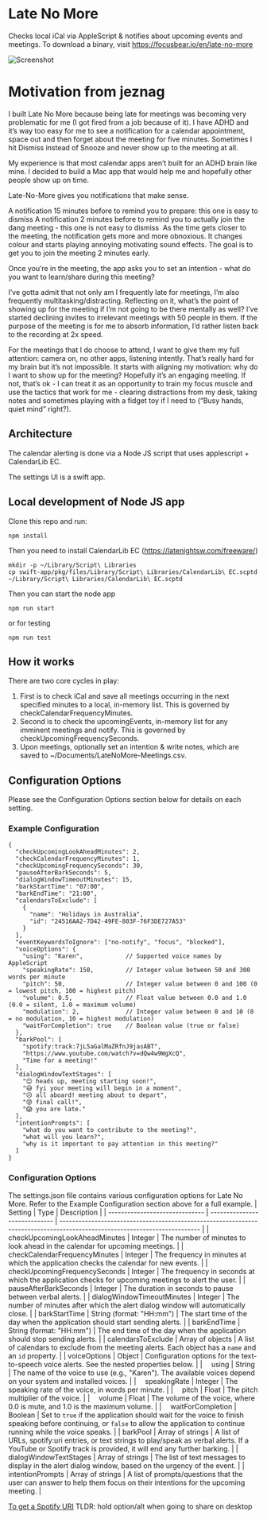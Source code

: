 # Late No More

Checks local iCal via AppleScript & notifies about upcoming events and meetings. To download a binary, visit https://focusbear.io/en/late-no-more

![Screenshot](https://uploads-ssl.webflow.com/628f17fc227cdc10d90d9d44/64743b6a76590e82e072cecb_LNM4.jpg)


# Motivation from jeznag

I built Late No More because being late for meetings was becoming very problematic for me (I got fired from a job because of it). I have ADHD and it’s way too easy for me to see a notification for a calendar appointment, space out and then forget about the meeting for five minutes. Sometimes I hit Dismiss instead of Snooze and never show up to the meeting at all.

My experience is that most calendar apps aren’t built for an ADHD brain like mine. I decided to build a Mac app that would help me and hopefully other people show up on time.

Late-No-More gives you notifications that make sense.

A notification 15 minutes before to remind you to prepare: this one is easy to dismiss
A notification 2 minutes before to remind you to actually join the dang meeting - this one is not easy to dismiss
‍
As the time gets closer to the meeting, the notification gets more and more obnoxious. It changes colour and starts playing annoying motivating sound effects. The goal is to get you to join the meeting 2 minutes early.

Once you’re in the meeting, the app asks you to set an intention - what do you want to learn/share during this meeting?

I’ve gotta admit that not only am I frequently late for meetings, I’m also frequently multitasking/distracting. Reflecting on it, what’s the point of showing up for the meeting if I’m not going to be there mentally as well? I’ve started declining invites to irrelevant meetings with 50 people in them. If the purpose of the meeting is for me to absorb information, I’d rather listen back to the recording at 2x speed.

‍For the meetings that I do choose to attend, I want to give them my full attention: camera on, no other apps, listening intently. That’s really hard for my brain but it’s not impossible. It starts with aligning my motivation: why do I want to show up for the meeting? Hopefully it’s an engaging meeting. If not, that’s ok - I can treat it as an opportunity to train my focus muscle and use the tactics that work for me - clearing distractions from my desk, taking notes and sometimes playing with a fidget toy if I need to (“Busy hands, quiet mind” right?).

## Architecture

The calendar alerting is done via a Node JS script that uses applescript + CalendarLib EC. 

The settings UI is a swift app.

## Local development of Node JS app

Clone this repo and run:

`npm install`

Then you need to install CalendarLib EC (https://latenightsw.com/freeware/)

```
mkdir -p ~/Library/Script\ Libraries
cp swift-app/pkg/files/Library/Script\ Libraries/CalendarLib\ EC.scptd ~/Library/Script\ Libraries/CalendarLib\ EC.scptd
```

Then you can start the node app

`npm run start`

or for testing

`npm run test`

## How it works

There are two core cycles in play:

1. First is to check iCal and save all meetings occurring in the next specified minutes to a local, in-memory list. This is governed by checkCalendarFrequencyMinutes.
2. Second is to check the upcomingEvents, in-memory list for any imminent meetings and notify. This is governed by checkUpcomingFrequencySeconds.
3. Upon meetings, optionally set an intention & write notes, which are saved to ~/Documents/LateNoMore-Meetings.csv.

## Configuration Options

Please see the Configuration Options section below for details on each setting.

### Example Configuration

```
{
  "checkUpcomingLookAheadMinutes": 2,
  "checkCalendarFrequencyMinutes": 1,
  "checkUpcomingFrequencySeconds": 30,
  "pauseAfterBarkSeconds": 5,
  "dialogWindowTimeoutMinutes": 15,
  "barkStartTime": "07:00",
  "barkEndTime": "21:00",
  "calendarsToExclude": [
    {
      "name": "Holidays in Australia",
      "id": "24516AA2-7D42-49FE-803F-76F3DE727A53"
    }
  ],
  "eventKeywordsToIgnore": ["no-notify", "focus", "blocked"],
  "voiceOptions": {
    "using": "Karen",            // Supported voice names by AppleScript
    "speakingRate": 150,         // Integer value between 50 and 300 words per minute
    "pitch": 50,                 // Integer value between 0 and 100 (0 = lowest pitch, 100 = highest pitch)
    "volume": 0.5,               // Float value between 0.0 and 1.0 (0.0 = silent, 1.0 = maximum volume)
    "modulation": 2,             // Integer value between 0 and 10 (0 = no modulation, 10 = highest modulation)
    "waitForCompletion": true    // Boolean value (true or false)
  },
  "barkPool": [
    "spotify:track:7jL5aGalMaZRfnJ9jasABT",
    "https://www.youtube.com/watch?v=dQw4w9WgXcQ",
    "Time for a meeting!"
  ],
  "dialogWindowTextStages": [
    "😊 heads up, meeting starting soon!",
    "😅 fyi your meeting will begin in a moment",
    "😥 all aboard! meeting about to depart",
    "😰 final call!",
    "😱 you are late."
  ],
  "intentionPrompts": [
    "what do you want to contribute to the meeting?",
    "what will you learn?",
    "why is it important to pay attention in this meeting?"
  ]
}
```

### Configuration Options

The settings.json file contains various configuration options for Late No More. Refer to the Example Configuration section above for a full example.
| Setting | Type | Description |
| ------------------------------ | ----------------------------- | -------------------------------------------------------------------------------------------------------------------------- |
| checkUpcomingLookAheadMinutes | Integer | The number of minutes to look ahead in the calendar for upcoming meetings. |
| checkCalendarFrequencyMinutes | Integer | The frequency in minutes at which the application checks the calendar for new events. |
| checkUpcomingFrequencySeconds | Integer | The frequency in seconds at which the application checks for upcoming meetings to alert the user. |
| pauseAfterBarkSeconds | Integer | The duration in seconds to pause between verbal alerts. |
| dialogWindowTimeoutMinutes | Integer | The number of minutes after which the alert dialog window will automatically close. |
| barkStartTime | String (format: "HH:mm") | The start time of the day when the application should start sending alerts. |
| barkEndTime | String (format: "HH:mm") | The end time of the day when the application should stop sending alerts. |
| calendarsToExclude | Array of objects | A list of calendars to exclude from the meeting alerts. Each object has a `name` and an `id` property. |
| voiceOptions | Object | Configuration options for the text-to-speech voice alerts. See the nested properties below. |
| &emsp;using | String | The name of the voice to use (e.g., "Karen"). The available voices depend on your system and installed voices. |
| &emsp;speakingRate | Integer | The speaking rate of the voice, in words per minute. |
| &emsp;pitch | Float | The pitch multiplier of the voice. |
| &emsp;volume | Float | The volume of the voice, where 0.0 is mute, and 1.0 is the maximum volume. |
| &emsp;waitForCompletion | Boolean | Set to `true` if the application should wait for the voice to finish speaking before continuing, or `false` to allow the application to continue running while the voice speaks. |
| barkPool | Array of strings | A list of URLs, spotify:uri entries, or text strings to play/speak as verbal alerts. If a YouTube or Spotify track is provided, it will end any further barking. |
| dialogWindowTextStages | Array of strings | The list of text messages to display in the alert dialog window, based on the urgency of the event. |
| intentionPrompts | Array of strings | A list of prompts/questions that the user can answer to help them focus on their intentions for the upcoming meeting. |

[To get a Spotify URI](https://community.spotify.com/t5/FAQs/What-s-a-Spotify-URI/ta-p/919201) TLDR: hold option/alt when going to share on desktop
